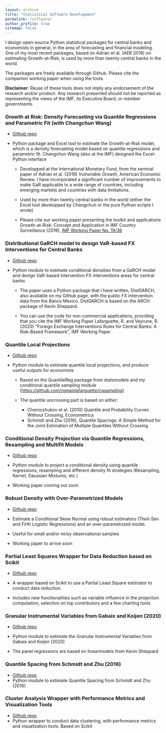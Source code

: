 ```yaml
---
layout: archive
title: "Statistical Software Development"
permalink: /software/
author_profile: true
sitemap: false
---
```



I  design  open-source  Python  statistical packages  for  central  banks  and
economists in general, in the area  of forecasting and financial modeling. One
of my most  recent packages, based on  Adrian et al. (AER  2019) on estimating
Growth-at-Risk, is used by more than twenty central banks in the world.

The packages  are freely available  through Github. Please cite  the companion
working paper when using the tools.

**Disclaimer**: Reuse  of these tools  does not  imply any endorsement  of the
research and/or  product.  Any  research presented should  not be  reported as
representing the views of the IMF, its Executive Board, or member governments.


### Growth at Risk: Density Forecasting via Quantile Regressions and Parametric Fit (with Changchun Wang)
* [Github repo](https://github.com/IMFGAR/GaR)
* Python package and Excel tool to estimate the Growth-at-Risk model, which is a
  density forecasting model based on quantile regressions and parametric
  fit. Changchun Wang (also at the IMF) designed the Excel-Python interface

    * Developped at the International Monetary Fund, from the seminal paper of
    Adrian et al. (2019) *Vulnerable Growth*, American Economic Review. I have
    incorporated a significant number of improvements to make GaR applicable
    to a wide range of countries, including emerging markets and countries
    with data limitations. 
    
    * Used by more than twenty central banks in the world (either the Excel
      tool developped by Changchun or the pure Python scripts I wrote)

    * Please cite our working paper presenting the toolkit and applications Growth-at-Risk: Concept and Application in
      IMF Country Surveillance (2019), [IMF Working Paper No. 19/36](https://www.imf.org/en/Publications/WP/Issues/2019/02/21/Growth-at-Risk-Concept-and-Application-in-IMF-Country-Surveillance-46567)

### Distributional GaRCH model to design VaR-based FX Interventions for Central Banks
* [Github repo](https://github.com/romainlafarguette/varfxi)
* Python module to estimate conditional densities from a GaRCH model and design
  VaR-based intervention FX interventions areas for central banks
  
  *  The paper  uses  a Python  package  that I  have  written, DistGARCH,  also
  available on  my Github page,  with the public  FX intervention data  from the
  Banco Mexico. DistGARCH is based on the ARCH package of Kevin Sheppard.
  
  * You  can use the  code for  non-commercial applications, providing  that you
  cite the  IMF Working Paper  Lafarguette, R.  and Veyrune, R.  (2020) "Foreign
  Exchange Interventions Rules  for Central Banks: A  Risk-Based Framework", IMF
  Working Paper

### Quantile Local Projections
* [Github repo](https://github.com/romainlafarguette/quantileproj)  
* Python module to estimate quantile local projections, and produce useful
  outputs for economists
  
  * Based on the QuantileReg package from statsmodels and my conditional quantile
  sampling module (https://github.com/romainlafarguette/cqsampling)

  * The quantile uncrossing part is based on either:
      * Chernozhukov et al. (2010) Quantile and Probability Curves Without Crossing, Econometrica
      * Schmidt and Zhu (2016), Quantile Spacings: A Simple Method for the Joint Estimation of Multiple Quantiles Without Crossing


### Conditional Density Projection via Quantile Regressions, Resampling and Multifit Models
* [Github repo](https://github.com/romainlafarguette/gar)

* Python module to project a conditional density using quantile regressions,
  resampling and different density fit strategies (Resampling, Kernel,
  Gaussian Mixtures, etc.)
  
* Working paper coming out soon


### Robust Density with Over-Parametrized Models
* [Github repo](https://github.com/romainlafarguette/robustdensity)

* Estimate a Conditional Skew Normal using robust estimators (Theil-Sen and Firth Logistic Regressions) and an over-parametrized model.

* Useful for small and/or noisy observational samples

* Working paper to arrive soon

### Partial Least Squares Wrapper for Data Reduction based on Scikit
* [Github repo](https://github.com/romainlafarguette/plswrapper)

* A wrapper based on Scikit to use a Partial Least Square estimator to conduct
  data reduction. 
  
* Includes new functionalities such as variable influence in the projection
  computation, selection on top contributors and a few charting tools


### Granular Instrumental Variables from Gabaix and Koijen (2020)
* [Github repo](https://github.com/romainlafarguette/granulariv)
* Python module to estimate the Granular Instrumental Variables from Gabaix
  and Koijen (2020)
  
* The panel regressions are based on linearmodels from Kevin Sheppard

### Quantile Spacing from Schmidt and Zhu (2016)
* [Github repo](https://github.com/romainlafarguette/quantilespacing)
* Python module to estimate Quantile Spacing from Schmidt and Zhu (2016)

### Cluster Analysis Wrapper with Performance Metrics and Visualization Tools
* [Github repo](https://github.com/romainlafarguette/clusterwrapper)
* Python wrapper to conduct data clustering, with performance metrics and
  visualization tools. Based on Scikit









